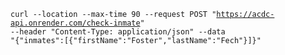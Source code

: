 <code>curl --location --max-time 90 --request POST "https://acdc-api.onrender.com/check-inmate" --header "Content-Type: application/json" --data "{\"inmates\":[{\"firstName\":\"Foster\",\"lastName\":\"Fech\"}]}"
</code>
